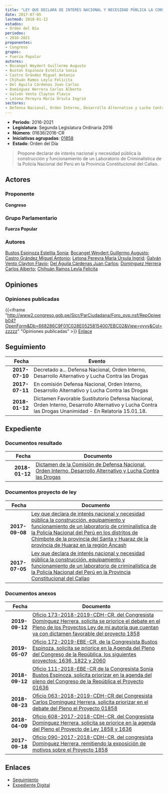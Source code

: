 ```yaml
---
title: "LEY QUE DECLARA DE INTERÉS NACIONAL Y NECESIDAD PÚBLICA LA CONSTRUCCIÓN, EQUIPAMIENTO Y FUNCIONAMIENTO DE UN LABORATORIO DE CRIMINALÍSTICA DE LA POLICÍA NACIONAL DEL PERÚ EN LA PROVINCIA CONSTITUCIONAL DEL CALLAO"
date: 2017-07-05
lastmod: 2018-01-12
estados:
- Orden del Día
periodos:
- 2016-2021
proponentes:
- Congreso
grupos:
- Fuerza Popular
autores:
- Bocangel Weydert Guillermo Augusto
- Bustos Espinoza Estelita Sonia
- Castro Grández Miguel Antonio
- Chihuán Ramos Leyla Felícita
- Del Águila Cárdenas Juan Carlos
- Domínguez Herrera Carlos Alberto
- Galván Vento Clayton Flavio
- Letona Pereyra María Úrsula Ingrid
sectores:
- Defensa Nacional, Orden Interno, Desarrollo Alternativo y Lucha Contra las Drogas
---
```

- **Periodo**: 2016-2021
- **Legislatura**: Segunda Legislatura Ordinaria 2016
- **Número**: 01636/2016-CR
- **Iniciativas agrupadas**: [01858](../../01800/01858)
- **Estado**: Orden del Día

> Propone declarar de interés nacional y necesidad pública la construcción y funcionamiento de un Laboratorio de Criminalística de la Policía Nacional del Perú en la Provincia Constitucional del Callao.


## Actores

### Proponente

**Congreso**

### Grupo Parlamentario

**Fuerza Popular**

### Autores

[Bustos Espinoza Estelita Sonia](mailto:mailto:ebustos@congreso.gob.pe); [Bocangel Weydert Guillermo Augusto](mailto:mailto:gbocangel@congreso.gob.pe); [Castro Grández Miguel Antonio](mailto:mailto:macastro@congreso.gob.pe); [Letona Pereyra María Úrsula Ingrid](mailto:mailto:mletona@congreso.gob.pe); [Galván Vento Clayton Flavio](mailto:mailto:cgalvan@congreso.gob.pe); [Del Águila Cárdenas Juan Carlos](mailto:mailto:jdelaguila@congreso.gob.pe); [Domínguez Herrera Carlos Alberto](mailto:mailto:cdominguez@congreso.gob.pe); [Chihuán Ramos Leyla Felícita](mailto:mailto:lchihuan@congreso.gob.pe)

## Opiniones

### Opiniones publicadas

{{<iframe "http://www2.congreso.gob.pe/Sicr/ParCiudadana/Foro_pvp.nsf/RepOpiweb04?OpenForm&Db=668286C9F01C028E05258154007EBC02&View=yyyy&Col=zzzzz" "Opiniones publicadas" >}}
[Enlace](http://www2.congreso.gob.pe/Sicr/ParCiudadana/Foro_pvp.nsf/RepOpiweb04?OpenForm&Db=668286C9F01C028E05258154007EBC02&View=yyyy&Col=zzzzz)


## Seguimiento

| Fecha | Evento |
|------:|--------|
| **2017-07-10** | Decretado a... Defensa Nacional, Orden Interno, Desarrollo Alternativo y Lucha Contra las Drogas |
| **2017-07-11** | En comisión Defensa Nacional, Orden Interno, Desarrollo Alternativo y Lucha Contra las Drogas |
| **2018-01-12** | Dictamen Favorable Sustitutorio Defensa Nacional, Orden Interno, Desarrollo Alternativo y Lucha Contra las Drogas Unanimidad - En Relatoría 15.01.18. |

## Expediente

### Documentos resultado

| Fecha | Documento |
|------:|-----------|
| **2018-01-12** | [Dictamen de la Comisión de Defensa Nacional, Orden Interno, Desarrollo Alternativo y Lucha Contra las Drogas](http://www.leyes.congreso.gob.pe/Documentos/2016_2021/Dictamenes/Proyectos_de_Ley/01636DC07MAY20180112.pdf) |

### Documentos proyecto de ley

| Fecha | Documento |
|------:|-----------|
| **2017-09-08** | [Ley que declara de interés nacional y necesidad pública la construcción, equipamiento y funcionamiento de un laboratorio de criminalística de la Policía Nacional del Perú en los distritos de Chimbote de la provincia del Santa y Huaraz de la provincia de Huaraz en la región Áncash](http://www.leyes.congreso.gob.pe/Documentos/2016_2021/Proyectos_de_Ley_y_de_Resoluciones_Legislativas/PL0185820170908..pdf) |
| **2017-07-05** | [Ley que declara de interés nacional y necesidad pública la construcción, equipamiento y funcionamiento de un laboratorio de criminalística de la Policía Nacional del Perú en la Provincia Constitucional del Callao](http://www.leyes.congreso.gob.pe/Documentos/2016_2021/Proyectos_de_Ley_y_de_Resoluciones_Legislativas/PL0163620170705...pdf) |

### Documentos anexos

| Fecha | Documento |
|------:|-----------|
| **2019-09-12** | [Oficio 173-2018-2019-CDH-CR, del Congresista Domínguez Herrera, solicita se priorice el debate en el Pleno de los Proyectos Ley de mi autoría que cuentan ya con dictamen favorable del proyecto 1858](http://www.leyes.congreso.gob.pe/Documentos/2016_2021/Oficios/Congresistas/OFICIO-173-2018-2019-CDH-CR.pdf) |
| **2019-05-07** | [Oficio 172-2019-EBE-CR, de la Congresista Bustos Espinoza, solicita se priorice en la Agenda del Pleno del Congreso de la República, los siguientes proyectos: 1636, 1822 y 2060](http://www.leyes.congreso.gob.pe/Documentos/2016_2021/Oficios/Congresistas/OFICIO-172-2019-EBE-CR.pdf) |
| **2018-09-12** | [Oficio 111-2018-EBE-CR de la Congresista Sonia Bustos Espinoza, solicita priorizar en la agenda del pleno del Congreso de la República el Proyecto 01636](http://www.leyes.congreso.gob.pe/Documentos/2016_2021/Oficios/Congresistas/OFICIO-111-2018-EBE-CR.PDF) |
| **2018-08-23** | [Oficio 063-2018-2019-CDH-CR del Congresista Carlos Dominguez Herrera, solicita priorizar en el debate del Pleno el Proyecto 01858](http://www.leyes.congreso.gob.pe/Documentos/2016_2021/Oficios/Congresistas/OFICIO-063-2018-2019-CDH-CR.pdf) |
| **2018-04-09** | [Oficio 608-2017-2018-CDH-CR, del Congresista Domínguez Herrera, solicita se priorice en la agenda del Pleno el Proyecto de Ley 1858 y 1636](http://www.leyes.congreso.gob.pe/Documentos/2016_2021/Oficios/Congresistas/OFICIO-608-2017-2018-CDH-CR.pdf) |
| **2017-09-18** | [Oficio 090-2017-2018-CDH-CR, del congresista Domínguez Herrera, remitiendo la exposición de motivos sobre el Proyecto 1858](http://www.leyes.congreso.gob.pe/Documentos/2016_2021/Oficios/Congresistas/OFICIO-090-2017-2018-CDH-CR..pdf) |

## Enlaces

- [Seguimiento](http://www2.congreso.gob.pe/Sicr/TraDocEstProc/CLProLey2016.nsf/f7fff46988ca05b1052578e100829cc7/26d168f69b1cb86e05258154007a7078?OpenDocument)
- [Expediente Digital](http://www2.congreso.gob.pe/Sicr/TraDocEstProc/Expvirt_2011.nsf/visbusqptramdoc1621/01636?opendocument)

